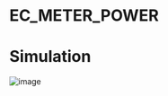 # EC_METER_POWER
# Simulation 
![image](https://github.com/user-attachments/assets/ae85d0e1-adc7-45eb-a392-1aaed60155cc)

